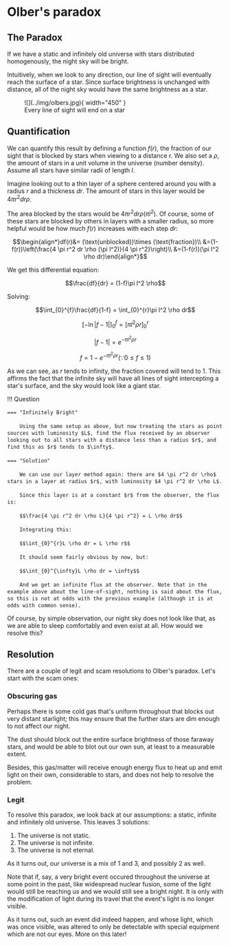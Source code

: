 # Olber's paradox


## The Paradox

If we have a static and infinitely old universe with stars distributed homogenously, the night sky will be bright.

Intuitively, when we look to any direction, our line of sight will eventually reach the surface of a star. Since surface brightness is unchanged with distance, all of the night sky would have the same brightness as a star.

<figure markdown>
  ![](../img/olbers.jpg){ width="450" }
  <figcaption>Every line of sight will end on a star</figcaption>
</figure>

## Quantification

We can quantify this result by defining a function $f(r)$, the fraction of our sight that is blocked by stars when viewing to a distance r. We also set a $\rho$, the amount of stars in a unit volume in the universe (number density). Assume all stars have similar radii of length $l$.

Imagine looking out to a thin layer of a sphere centered around you with a radius $r$ and a thickness $dr$. The amount of stars in this layer would be $4 \pi r^2 dr \rho$.

The area blocked by the stars would be $4 \pi r^2 dr \rho (\pi l^2)$. Of course, some of these stars are blocked by others in layers with a smaller radius, so more helpful would be how much $f(r)$ increases with each step $dr$:

$$\begin{align*}df(r)&= (\text{unblocked})\times (\text{fraction})\\
&=(1-f(r))\left(\frac{4 \pi r^2 dr \rho (\pi l^2)}{4 \pi r^2}\right)\\
&=(1-f(r))(\pi l^2 \rho dr)\end{align*}$$

We get this differential equation:

$$\frac{df}{dr} = (1-f)\pi l^2 \rho$$

Solving:

$$\int_{0}^{f}\frac{df}{1-f} = \int_{0}^{r}\pi l^2 \rho dr$$

$$[-\ln |f-1|]^f_0=[\pi l^2 \rho r]^r_0$$

$$|f-1|=e^{-\pi l^2 \rho r}$$

$$f=1-e^{-\pi l^2 \rho r} (\because 0 \leq f \leq 1)$$

As we can see, as $r$ tends to infinity, the fraction covered will tend to 1. This affirms the fact that the infinite sky will have all lines of sight intercepting a star's surface, and the sky would look like a giant star.

!!! Question

    === "Infinitely Bright"

        Using the same setup as above, but now treating the stars as point sources with luminosity $L$, find the flux received by an observer looking out to all stars with a distance less than a radius $r$, and find this as $r$ tends to $\infty$.

    === "Solution"

        We can use our layer method again: there are $4 \pi r^2 dr \rho$ stars in a layer at radius $r$, with luminosity $4 \pi r^2 dr \rho L$.
        
        Since this layer is at a constant $r$ from the observer, the flux is:

        $$\frac{4 \pi r^2 dr \rho L}{4 \pi r^2} = L \rho dr$$

        Integrating this:

        $$\int_{0}^{r}L \rho dr = L \rho r$$

        It should seem fairly obvious by now, but:

        $$\int_{0}^{\infty}L \rho dr = \infty$$

        And we get an infinite flux at the observer. Note that in the example above about the line-of-sight, nothing is said about the flux, so this is not at odds with the previous example (although it is at odds with common sense).

Of course, by simple observation, our night sky does not look like that, as we are able to sleep comfortably and even exist at all. How would we resolve this?

## Resolution

There are a couple of legit and scam resolutions to Olber's paradox. Let's start with the scam ones:

### Obscuring gas

Perhaps there is some cold gas that's uniform throughout that blocks out very distant starlight; this may ensure that the further stars are dim enough to not affect our night.

The dust should block out the entire surface brightness of those faraway stars, and would be able to blot out our own sun, at least to a measurable extent.

Besides, this gas/matter will receive enough energy flux to heat up and emit light on their own, considerable to stars, and does not help to resolve the problem.

### Legit

To resolve this paradox, we look back at our assumptions: a static, infinite and infinitely old universe. This leaves 3 solutions:

1. The universe is not static.
2. The universe is not infinite.
3. The universe is not eternal.

As it turns out, our universe is a mix of 1 and 3, and possibly 2 as well.

Note that if, say, a very bright event occured throughout the universe at some point in the past, like widespread nuclear fusion, some of the light would still be reaching us and we would still see a bright night. It is only with the modification of light during its travel that the event's light is no longer visible.

As it turns out, such an event did indeed happen, and whose light, which was once visible, was altered to only be detectable with special equipment which are not our eyes. More on this later!
